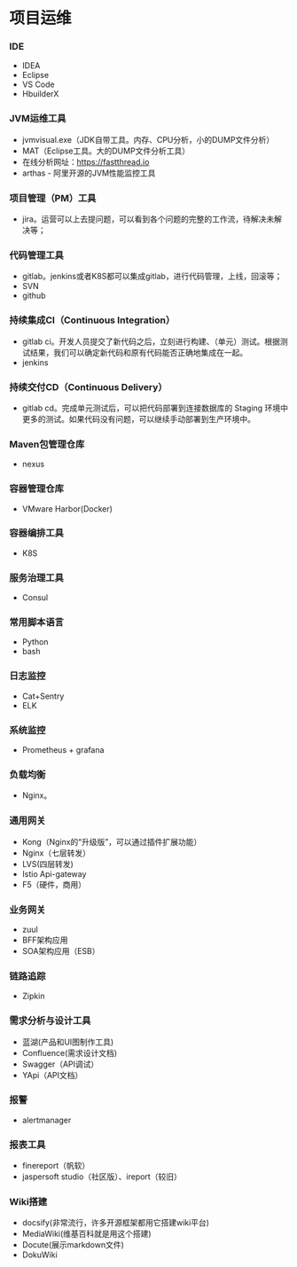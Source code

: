 # 项目运维

### IDE
* IDEA
* Eclipse
* VS Code
* HbuilderX

### JVM运维工具
* jvmvisual.exe（JDK自带工具。内存、CPU分析，小的DUMP文件分析）
* MAT（Eclipse工具。大的DUMP文件分析工具）
* 在线分析网址：https://fastthread.io
* arthas - 阿里开源的JVM性能监控工具

### 项目管理（PM）工具
* jira。运营可以上去提问题，可以看到各个问题的完整的工作流，待解决未解决等；

### 代码管理工具
* gitlab。jenkins或者K8S都可以集成gitlab，进行代码管理，上线，回滚等；
* SVN
* github

### 持续集成CI（Continuous Integration）
* gitlab ci。开发人员提交了新代码之后，立刻进行构建、（单元）测试。根据测试结果，我们可以确定新代码和原有代码能否正确地集成在一起。
* jenkins

### 持续交付CD（Continuous Delivery）
* gitlab cd。完成单元测试后，可以把代码部署到连接数据库的 Staging 环境中更多的测试。如果代码没有问题，可以继续手动部署到生产环境中。


### Maven包管理仓库
* nexus

### 容器管理仓库
* VMware Harbor(Docker)

### 容器编排工具
* K8S

### 服务治理工具
* Consul

### 常用脚本语言
* Python
* bash

### 日志监控
* Cat+Sentry
* ELK

### 系统监控
* Prometheus + grafana

### 负载均衡
* Nginx。

### 通用网关
* Kong（Nginx的“升级版”，可以通过插件扩展功能）
* Nginx（七层转发）
* LVS(四层转发)
* Istio Api-gateway
* F5（硬件，商用）

### 业务网关
* zuul
* BFF架构应用
* SOA架构应用（ESB）

### 链路追踪
* Zipkin

### 需求分析与设计工具
* 蓝湖(产品和UI图制作工具)
* Confluence(需求设计文档)
* Swagger（API调试）
* YApi（API文档）


### 报警
* alertmanager


### 报表工具
* finereport（帆软）
* jaspersoft studio（社区版）、ireport（较旧）


### Wiki搭建
* docsify(非常流行，许多开源框架都用它搭建wiki平台)
* MediaWiki(维基百科就是用这个搭建)
* Docute(展示markdown文件)
* DokuWiki